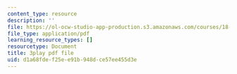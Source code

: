 ```yaml
---
content_type: resource
description: ''
file: https://ol-ocw-studio-app-production.s3.amazonaws.com/courses/18-03sc-differential-equations-fall-2011/d1a68fdef25ee91b948dce57ee455d3e_LbKKzMag5Rc.pdf
file_type: application/pdf
learning_resource_types: []
resourcetype: Document
title: 3play pdf file
uid: d1a68fde-f25e-e91b-948d-ce57ee455d3e
---
```

